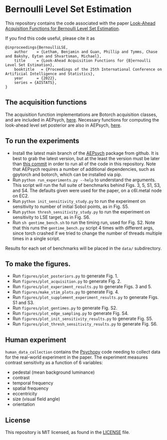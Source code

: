 # Bernoulli Level Set Estimation 

This repository contains the code associated with the paper [Look-Ahead Acquisition Functions for Bernoulli Level Set Estimation]().

If you find this code useful, please cite it as

    @inproceedings{BernoulliLSE,
        author    = {Letham, Benjamin and Guan, Phillip and Tymms, Chase and Bakshy, Eytan and Shvartsman, Michael},        
        title     = {Look-Ahead Acquisition Functions for {B}ernoulli Level Set Estimation},
        booktitle   = {Proceedings of the 25th International Conference on Artificial Intelligence and Statistics},
        year      = {2022},
        series = {AISTATS},
    }

## The acquisition functions

The acquisition function implementations are Botorch acquisition classes, and are included in AEPsych, [here](https://github.com/facebookresearch/aepsych/blob/main/aepsych/acquisition/lookahead.py). Necessary functions for computing the look-ahead level set posterior are also in AEPsych, [here](https://github.com/facebookresearch/aepsych/blob/main/aepsych/acquisition/lookahead_utils.py).

## To run the experiments

- Install the latest main branch of the [AEPsych](https://github.com/facebookresearch/aepsych) package from github. It is best to grab the latest version, but at the least the version must be later than [this commit](https://github.com/facebookresearch/aepsych/commit/288b3265ddde3b864e5e369bee9eeff7c3204f76) in order to run all of the code in this repository. Note that AEPsych requires a number of additional dependencies, such as gpytorch and botorch, which can be installed via pip.
- Run `python run_experiments.py --help` to understand the arguments. This script will run the full suite of benchmarks behind Figs. 3, 5, S1, S3, and S4. The defaults given were used for the paper, on a c6l.metal node on EC2. 
- Run `python init_sensitivity_study.py` to run the experiment on sensitivity to number of initial Sobol points, as in Fig. S5.
- Run `python thresh_sensitivity_study.py` to run the experiment on sensitivity to LSE target, as in Fig. S6.
- Run `sh gentime_bench.sh` to run the timing run, used for Fig. S2. Note that this runs the `gentime_bench.py` script 4 times with different args, since torch crashed if we tried to change the number of threads multiple times in a single script. 

Results for each set of benchmarks will be placed in the `data/` subdirectory.

## To make the figures.

- Run `figures/plot_posteriors.py` to generate Fig. 1.
- Run `figures/plot_acquisition.py` to generate Fig. 2.
- Run `figures/plot_experiment_results.py` to generate Figs. 3 and 5.
- Run `figures/make_stim_plots.py` to generate Fig. 4. 
- Run `figures/plot_supplement_experiment_results.py` to generate Figs. S1 and S3.
- Run `figures/plot_gentimes.py` to generate Fig. S2.
- Run `figures/plot_edge_sampling.py` to generate Fig. S4.
- Run `figures/plot_init_sensitivity_results.py` to generate Fig. S5.
- Run `figures/plot_thresh_sensitivity_results.py` to generate Fig. S6.

## Human experiment

`human_data_collection` contains the [Psychopy](http://psychopy.org/) code needing to collect data for the real-world experiment in the paper. The experiment measures contrast sensitivity as a function of 6 variables: 

- pedestal (mean background luminance)
- contrast
- temporal frequency
- spatial frequency
- eccentricity
- size (visual field angle)
- orientation

## License
This repository is MIT licensed, as found in the [LICENSE](LICENSE) file.

